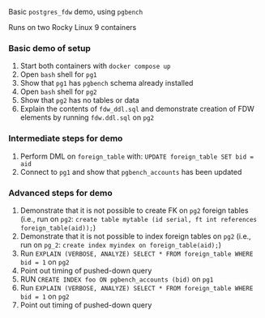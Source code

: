 Basic `postgres_fdw` demo, using `pgbench`

Runs on two Rocky Linux 9 containers

### Basic demo of setup
1. Start both containers with `docker compose up`
1. Open `bash` shell for `pg1`
1. Show that `pg1` has `pgbench` schema already installed
1. Open `bash` shell for `pg2`
1. Show that `pg2` has no tables or data
1. Explain the contents of `fdw_ddl.sql` and demonstrate creation of FDW elements by running `fdw.ddl.sql` on `pg2`

### Intermediate steps for demo
1. Perform DML on `foreign_table` with: `UPDATE foreign_table SET bid = aid`
1. Connect to `pg1` and show that `pgbench_accounts` has been updated

### Advanced steps for demo
1. Demonstrate that it is not possible to create FK on `pg2` foreign tables (i.e., run on `pg2`: `create table mytable (id serial, ft int references foreign_table(aid));`)
1. Demonstrate that it is not possible to index foreign tables on `pg2` (i.e., run on `pg_2`: `create index myindex on foreign_table(aid);`)
1. Run `EXPLAIN (VERBOSE, ANALYZE) SELECT * FROM foreign_table WHERE bid = 1` on `pg2`
1. Point out timing of pushed-down query
1. RUN `CREATE INDEX foo ON pgbench_accounts (bid)` on `pg1`
1. Run `EXPLAIN (VERBOSE, ANALYZE) SELECT * FROM foreign_table WHERE bid = 1` on `pg2`
1. Point out timing of pushed-down query
